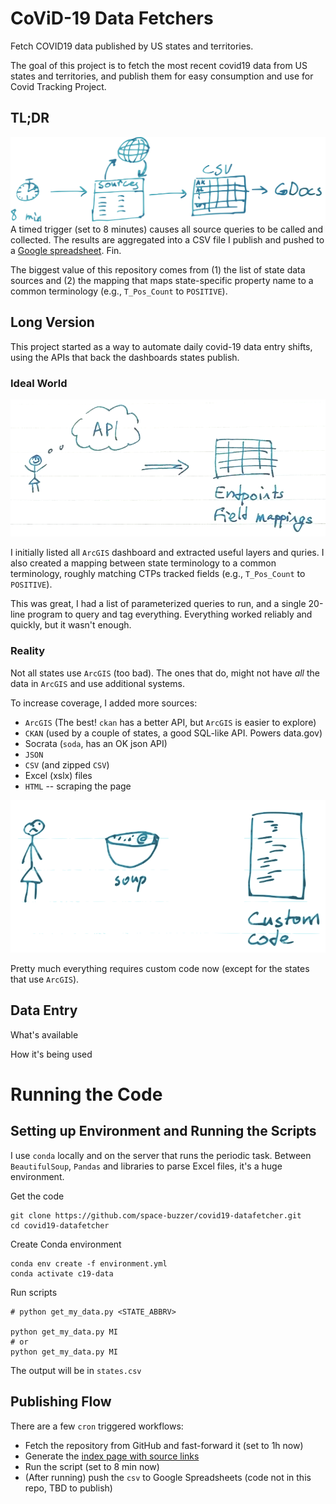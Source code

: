 # CoViD-19 Data Fetchers
Fetch COVID19 data published by US states and territories.

The goal of this project is to fetch the most recent covid19 data from US states and territories, and publish them for easy consumption and use for Covid Tracking Project.

## TL;DR
![Project TL;DR](docs/tldr.png)
A timed trigger (set to 8 minutes) causes all source queries to be called and collected. The results are aggregated into a CSV file I publish and pushed to a [Google spreadsheet](https://docs.google.com/spreadsheets/d/e/2PACX-1vSpA2ax8_xX-H1bW1dngKD6m82VyDRHOkT7_XzMTVVf1hjoAVgEeM49pPCFQcvnn7-6eAZ0MUEqWkfD/pubhtml#).
Fin.


The biggest value of this repository comes from (1) the list of state data sources and (2) the mapping that maps state-specific property name to a common terminology (e.g., `T_Pos_Count` to `POSITIVE`).


## Long Version

This project started as a way to automate daily covid-19 data entry shifts, using the APIs that back the dashboards states publish.

### Ideal World
![Ideal World](docs/ideal_world.png)

I initially listed all `ArcGIS` dashboard and extracted useful layers and quries. I also created a mapping between state terminology to a common terminology, roughly matching CTPs tracked fields (e.g., `T_Pos_Count` to `POSITIVE`).

This was great, I had a list of parameterized queries to run, and a single 20-line program to query and tag everything. Everything worked reliably and quickly, but it wasn't enough.


### Reality
Not all states use `ArcGIS` (too bad). The ones that do, might not have *all* the data in `ArcGIS` and use additional systems.
<br/>


To increase coverage, I added more sources:
* `ArcGIS` (The best! `ckan` has a better API, but `ArcGIS` is easier to explore)
* `CKAN` (used by a couple of states, a good SQL-like API. Powers data.gov)
* Socrata (`soda`, has an OK json API)
* `JSON`
* `CSV` (and zipped `CSV`)
* Excel (xslx) files
* `HTML` -- scraping the page

![Reality](docs/reality_soup.png)

Pretty much everything requires custom code now (except for the states that use `ArcGIS`).


## Data Entry
What's available

How it's being used

# Running the Code
## Setting up Environment and Running the Scripts
I use `conda` locally and on the server that runs the periodic task. Between `BeautifulSoup`, `Pandas` and libraries to parse Excel files, it's a huge environment.

Get the code
```
git clone https://github.com/space-buzzer/covid19-datafetcher.git
cd covid19-datafetcher
```

Create Conda environment
```
conda env create -f environment.yml
conda activate c19-data
```

Run scripts
```
# python get_my_data.py <STATE_ABBRV>

python get_my_data.py MI
# or
python get_my_data.py MI
```
The output will be in `states.csv`


## Publishing Flow

There are a few `cron` triggered workflows:
- Fetch the repository from GitHub and fast-forward it (set to 1h now)
- Generate the [index page with source links](https://notbroken.dev/covid19/) 
- Run the script (set to 8 min now)
- (After running) push the `csv` to Google Spreadsheets (code not in this repo, TBD to publish)
